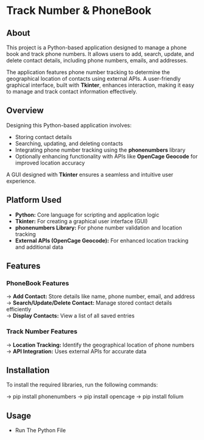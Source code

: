 # **Track Number & PhoneBook**

## **About**
This project is a Python-based application designed to manage a phone book and track phone numbers. It allows users to add, search, update, and delete contact details, including phone numbers, emails, and addresses.  

The application features phone number tracking to determine the geographical location of contacts using external APIs. A user-friendly graphical interface, built with **Tkinter**, enhances interaction, making it easy to manage and track contact information effectively.  

## **Overview**
Designing this Python-based application involves:  
- Storing contact details  
- Searching, updating, and deleting contacts  
- Integrating phone number tracking using the **phonenumbers** library  
- Optionally enhancing functionality with APIs like **OpenCage Geocode** for improved location accuracy  

A GUI designed with **Tkinter** ensures a seamless and intuitive user experience.  

## **Platform Used**
- **Python:** Core language for scripting and application logic  
- **Tkinter:** For creating a graphical user interface (GUI)  
- **phonenumbers Library:** For phone number validation and location tracking  
- **External APIs (OpenCage Geocode):** For enhanced location tracking and additional data  

## **Features**

### **PhoneBook Features**
→ **Add Contact:** Store details like name, phone number, email, and address  
→ **Search/Update/Delete Contact:** Manage stored contact details efficiently  
→ **Display Contacts:** View a list of all saved entries  

### **Track Number Features**
→ **Location Tracking:** Identify the geographical location of phone numbers  
→ **API Integration:** Uses external APIs for accurate data  

## **Installation**
To install the required libraries, run the following commands:  

→ pip install phonenumbers
→ pip install opencage
→ pip install folium


## **Usage**

- Run The Python File
